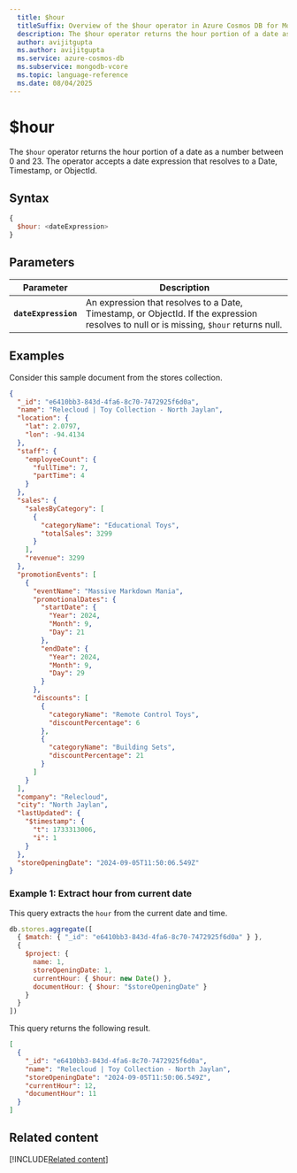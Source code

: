 ```yaml
---
  title: $hour
  titleSuffix: Overview of the $hour operator in Azure Cosmos DB for MongoDB (vCore)
  description: The $hour operator returns the hour portion of a date as a number between 0 and 23.
  author: avijitgupta
  ms.author: avijitgupta
  ms.service: azure-cosmos-db
  ms.subservice: mongodb-vcore
  ms.topic: language-reference
  ms.date: 08/04/2025
---
```


# $hour

The `$hour` operator returns the hour portion of a date as a number between 0 and 23. The operator accepts a date expression that resolves to a Date, Timestamp, or ObjectId.

## Syntax

```javascript
{
  $hour: <dateExpression>
}
```

## Parameters

| Parameter | Description |
| --- | --- |
| **`dateExpression`** | An expression that resolves to a Date, Timestamp, or ObjectId. If the expression resolves to null or is missing, `$hour` returns null. |

## Examples

Consider this sample document from the stores collection.

```json
{
  "_id": "e6410bb3-843d-4fa6-8c70-7472925f6d0a",
  "name": "Relecloud | Toy Collection - North Jaylan",
  "location": {
    "lat": 2.0797,
    "lon": -94.4134
  },
  "staff": {
    "employeeCount": {
      "fullTime": 7,
      "partTime": 4
    }
  },
  "sales": {
    "salesByCategory": [
      {
        "categoryName": "Educational Toys",
        "totalSales": 3299
      }
    ],
    "revenue": 3299
  },
  "promotionEvents": [
    {
      "eventName": "Massive Markdown Mania",
      "promotionalDates": {
        "startDate": {
          "Year": 2024,
          "Month": 9,
          "Day": 21
        },
        "endDate": {
          "Year": 2024,
          "Month": 9,
          "Day": 29
        }
      },
      "discounts": [
        {
          "categoryName": "Remote Control Toys",
          "discountPercentage": 6
        },
        {
          "categoryName": "Building Sets",
          "discountPercentage": 21
        }
      ]
    }
  ],
  "company": "Relecloud",
  "city": "North Jaylan",
  "lastUpdated": {
    "$timestamp": {
      "t": 1733313006,
      "i": 1
    }
  },
  "storeOpeningDate": "2024-09-05T11:50:06.549Z"
}
```

### Example 1: Extract hour from current date

This query extracts the `hour` from the current date and time.

```javascript
db.stores.aggregate([
  { $match: { "_id": "e6410bb3-843d-4fa6-8c70-7472925f6d0a" } },
  {
    $project: {
      name: 1,
      storeOpeningDate: 1,
      currentHour: { $hour: new Date() },
      documentHour: { $hour: "$storeOpeningDate" }
    }
  }
])
```

This query returns the following result.

```json
[
  {
    "_id": "e6410bb3-843d-4fa6-8c70-7472925f6d0a",
    "name": "Relecloud | Toy Collection - North Jaylan",
    "storeOpeningDate": "2024-09-05T11:50:06.549Z",
    "currentHour": 12,
    "documentHour": 11
  }
]
```

## Related content

[!INCLUDE[Related content](../includes/related-content.md)]
